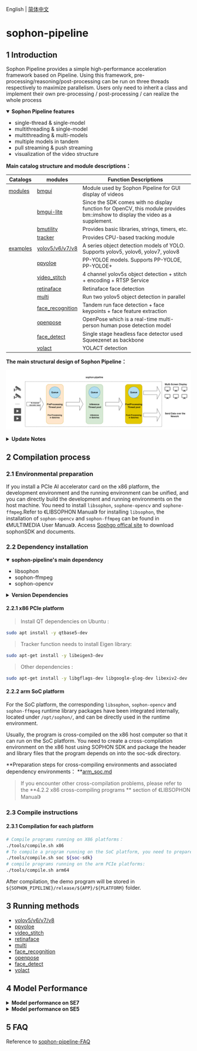 English | [简体中文](README.md)

# sophon-pipeline

## 1 Introduction

Sophon Pipeline provides a simple high-performance acceleration framework based on Pipeline. Using this framework, pre-processing/reasoning/post-processing can be run on three threads respectively to maximize parallelism. Users only need to inherit a class and implement their own pre-processing / post-processing / can realize the whole process

<details open>
<summary><b>Sophon Pipeline features</b></summary>

- single-thread & single-model
- multithreading & single-model
- multithreading & multi-models
- multiple models in tandem
- pull streaming & push streaming
- visualization of the video structure

</details>

**Main catalog structure and module descriptions：**

| Catalogs               | modules                                         | Function Descriptions                                        |
| ---------------------- | ----------------------------------------------- | ------------------------------------------------------------ |
| [modules](./modules)   | [bmgui](./modules/bmgui)                        | Module used by Sophon Pipeline for GUI display of videos     |
|                        | [bmgui-lite](./modules/bmgui-lite)              | Since the SDK comes with no display function for OpenCV, this module provides bm::imshow to display the video as a supplement. |
|                        | [bmutility](./modules/bmutility)                | Provides basic libraries, strings, timers, etc.              |
|                        | [tracker](./modules/tracker)                    | Provides CPU-based tracking module                           |
| [examples](./examples) | [yolov5/v6/v7/v8](./examples/yolov5)            | A series object detection models of YOLO. Supports yolov5, yolov6, yolov7, yolov8 |
|                        | [ppyoloe](./examples/ppyoloe)                   | PP-YOLOE models. Supports PP-YOLOE, PP-YOLOE+                |
|                        | [video_stitch](./examples/video_stitch)         | 4 channel yolov5s object detection + stitch + encoding + RTSP Service |
|                        | [retinaface](./examples/retinaface)             | Retinaface face detection                                    |
|                        | [multi](./examples/multi)                       | Run two yolov5 object detection in parallel                  |
|                        | [face_recognition](./examples/face_recognition) | Tandem run face detection + face keypoints + face feature extraction |
|                        | [openpose](./examples/openpose)                 | OpenPose which is a real-time multi-person human pose detection model |
|                        | [face_detect](./examples/face_detect)           | Single stage headless face detector used Squeezenet as backbone |
|                        | [yolact](./examples/yolact)                     | YOLACT detection                                             |

**The main structural design of Sophon Pipeline：** 

![**avatar**](./docs/pics/sophon-pipeline.png)


<details>
<summary><b> Update Notes</b></summary>


|  Versions  | **instruction**                                              |
| :--------: | ------------------------------------------------------------ |
| **v0.3.7** | Add yolact demo program for 1684x(x86 PCIe, SoC, arm PCIe), 1684(x86 PCIe, SoC, arm PCIe). Add yolov5_opt and yolov7_opt models |
| **v0.3.5** | Add ppyoloe demo program for 1684x(x86 PCIe, SoC, arm PCIe), 1684(x86 PCIe, SoC, arm PCIe) |
| **v0.3.4** | Add yolov6, yolov7, yolov8 demo program for 1684x(x86 PCIe, SoC), 1684(x86 PCIe, SoC). Add FP16 model for 1684x for all demos. Add Kylins V10 for arm PCIe mode(1684, 1684x). |
| **v0.3.1** | Add openpose, face_detect demo program for 1684x(x86 PCIe, SoC), 1684(x86 PCIe, SoC) |
| **v0.3.0** | Add multi, face_recognition demo program for 1684x(x86 PCIe, SoC), 1684(x86 PCIe, SoC) |
| **v0.2.0** | Add retinaface demo program for 1684x(x86 PCIe, SoC)，1684(x86 PCIe, SoC) |
| **v0.1.2** | Add yolov5、video_stitch demo program for 1684x(x86 PCIe, SoC), 1684(x86 PCIe, SoC) |

</details>

## 2  Compilation process

### 2.1 Environmental preparation

If you install a PCIe AI accelerator card on the x86 platform, the development environment and the running environment can be unified, and you can directly build the development and running environments on the host machine. You need to install `libsophon`, `sophone-opencv` and `sophone-ffmpeg`.Refer to 《LIBSOPHON Manual》 for installing `libsophon`, the installation of `sophon-opencv` and `sophon-ffmpeg` can be found in《MULTIMEDIA User Manual》. Access [ Sophgo offical site](https://developer.sophon.ai/site/index/material/31/all.html) to download sophonSDK and documents.

### 2.2 Dependency installation

<details open>
<summary><b>sophon-pipeline's main dependency</b></summary>

- libsophon
- sophon-ffmpeg
- sophon-opencv

</details>

<details>
<summary><b>Version Dependencies</b></summary>

| sophon-pipeline's version | libsophon version of dependency | sophon-ffmpeg version of dependency | sophon-opencv version of dependency |
| :-----------------------: | :-----------------------------: | :---------------------------------: | :---------------------------------: |
|        **v0.3.7**         |             >=0.4.7             |               >=0.6.2               |               >=0.6.2               |
|        **v0.3.5**         |             >=0.4.6             |               >=0.6.0               |               >=0.6.0               |
|        **v0.3.4**         |             >=0.4.4             |               >=0.5.1               |               >=0.5.1               |
|        **v0.3.1**         |             >=0.4.4             |               >=0.5.1               |               >=0.5.1               |
|        **v0.3.0**         |             >=0.4.3             |               >=0.5.0               |               >=0.5.0               |
|        **v0.2.0**         |             >=0.4.2             |               >=0.4.0               |               >=0.4.0               |
|        **v0.1.2**         |             >=0.4.1             |               >=0.3.1               |               >=0.3.1               |

</details>


#### 2.2.1 x86 PCIe platform 

> Install QT dependencies on Ubuntu : 
````bash
sudo apt install -y qtbase5-dev
````

> Tracker function needs to install Eigen library:
```bash
sudo apt-get install -y libeigen3-dev
```

> Other dependencies :

```bash
sudo apt-get install -y libgflags-dev libgoogle-glog-dev libexiv2-dev
```

#### 2.2.2 arm SoC platform

For the SoC platform, the corresponding `libsophon`, `sophon-opencv` and `sophon-ffmpeg` runtime library packages have been integrated internally, located under `/opt/sophon/`, and can be directly used in the runtime environment.

 Usually, the program is cross-compiled on the x86 host computer so that it can run on the SoC platform. You need to create a cross-compilation environment on the x86 host using SOPHON SDK and package the header and library files that the program depends on into the soc-sdk directory.

**Preparation steps for cross-compiling environments and associated dependency environments： **[arm_soc.md](./docs/docs_en/arm_soc_en.md)

> If you encounter other cross-compilation problems, please refer to the **4.2.2 x86 cross-compiling programs ** section of 《LIBSOPHON Manual》

### 2.3 Compile instructions

#### 2.3.1 Compilation for each platform

```` bash
# Compile programs running on X86 platforms：
./tools/compile.sh x86 
# To compile a program running on the SoC platform, you need to prepare the relevant dependencies according to section 2.2.2, and then run the following command to compile it：
./tools/compile.sh soc ${soc-sdk} 
# compile programs running on the arm PCIe platforms:
./tools/compile.sh arm64
````

After compilation, the demo program will be stored in `${SOPHON_PIPELINE}/release/${APP}/${PLATFORM}` folder.

## 3 Running methods

- [yolov5/v6/v7/v8](./docs/docs_en/yolov5_en.md)
- [ppyoloe](./docs/docs_en/ppyoloe_en.md)
- [video_stitch](./docs/docs_en/video_stitch_en.md)
- [retinaface](./docs/docs_en/retinaface_en.md)
- [multi](./docs/docs_en/multi_en.md)
- [face_recognition](./docs/docs_en/face_recognition_en.md)
- [openpose](./docs/docs_en/openpose_en.md)
- [face_detect](./docs/docs_en/face_detect_en.md)
- [yolact](./docs/docs_en/yolact_en.md)

## 4 Model Performance

<details>
<summary><b> Model performance on SE7</b></summary>



|            Model             | int8 inference(ms) | int8(FPS) | fp16 inference(ms) | fp16(FPS) |
| :--------------------------: | :----------------: | :-------: | :----------------: | :-------: |
|         **yolov5s**          |        3.29        |    182    |        6.27        |    129    |
|       **yolov5_opt🚀**        |        2.37        |    260    |        6.13        |    137    |
|         **yolov6s**          |        3.03        |    108    |        4.42        |    105    |
|          **yolov7**          |        8.93        |    98     |        22.5        |    40     |
|       **yolov7_opt🚀**        |        7.14        |    119    |       19.63        |    48     |
|         **yolov8s**          |        3.69        |    157    |        7.00        |    130    |
|        **ppyoloe_s**         |        5.39        |    167    |        8.46        |    115    |
|      **ppyoloe_plus_s**      |        5.10        |    160    |        7.86        |    115    |
|     **openpose_coco_18**     |        5.38        |    40     |       11.26        |    37     |
|     **openpose_body_25**     |        3.43        |    29     |        7.00        |    28     |
|       **yolact_base**        |       13.86        |    63     |         -          |     -     |
|     **yolact_darknet53**     |       12.96        |    68     |         -          |     -     |
|     **yolact_resnet50**      |       12.27        |    70     |         -          |     -     |
| **retinaface_mobilenet0.25** |        0.67        |   ≥500    |        0.81        |   ≥500    |
|       **face_detect**        |        1.16        |   ≥500    |        1.45        |   ≥500    |
|     **face_recognition**     |         -          |     -     |         -          |     -     |
|          **multi**           |         -          |     -     |         -          |     -     |
|       **video_stitch**       |         -          |     -     |         -          |     -     |

**Clarification：**

- Test environment: SE7, 8-Core CPU @2.3GHz, TPU @1000MHz, VPU @800MHz, JPU @800MHz. SDK version: V22.12.01. Input videos and configurations are under the default configurations of each example.
- The speed of inference  do not contains the time cost of data reading and post-processing(NMS), which is cost time of  average an input sample.
- FPS is the maximum FPS value that each example can run on SE7.

</details>

<details>
<summary><b>Model performance on SE5</b></summary>



|            Model             | int8 inference(ms) | int8(FPS) |
| :--------------------------: | :----------------: | :-------: |
|         **yolov5s**          |        6.21        |    131    |
|         **yolov6s**          |        8.01        |    90     |
|          **yolov7**          |       17.64        |    33     |
|         **yolov8s**          |        7.49        |    118    |
|        **ppyoloe_s**         |       20.49        |    46     |
|      **ppyoloe_plus_s**      |       19.62        |    49     |
|     **openpose_coco_18**     |        9.65        |    39     |
|     **openpose_body_25**     |        6.20        |    27     |
|       **yolact_base**        |       32.75        |    29     |
|     **yolact_darknet53**     |       30.15        |    31     |
|     **yolact_resnet50**      |       28.72        |    33     |
| **retinaface_mobilenet0.25** |        1.77        |   ≥475    |
|       **face_detect**        |        1.42        |   ≥475    |
|     **face_recognition**     |         -          |     -     |
|          **multi**           |         -          |     -     |
|       **video_stitch**       |         -          |     -     |

**Clarification：**

- Test environment: SE5, 8-Core CPU @2.3GHz, TPU @550MHz, VPU @640MHz, JPU @160MHz. SDK version: V22.12.01. Input videos and configurations are under the default configurations of each example.
- The speed of inference  do not contains the time cost of data reading and post-processing(NMS), which is cost time of  average an input sample.
- FPS is the maximum FPS value that each example can run on SE5.

</details>


## 5 FAQ

Reference to [sophon-pipeline-FAQ](./docs/docs_en/FAQ_en.md)
